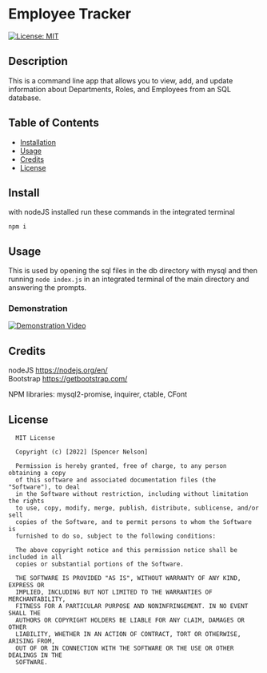 # Employee Tracker
[![License: MIT](https://img.shields.io/badge/License-MIT-yellow.svg)](https://opensource.org/licenses/MIT)
## Description
This is a command line app that allows you to view, add, and update information about Departments, Roles, and Employees from an SQL database. 
## Table of Contents
- [Installation](#install)
- [Usage](#usage)
- [Credits](#credits)
- [License](#license)
## Install
with nodeJS installed run these commands in the integrated terminal

`
npm i 
`  

## Usage
This is used by opening the sql files in the db directory with mysql and then running `node index.js` in an integrated terminal of the main directory and answering the prompts. 

### Demonstration
[![Demonstration Video](./images/DemonstrationGif.gif)](https://watch.screencastify.com/v/18GTtdGlZGBAxkaLILQO)

## Credits

nodeJS
https://nodejs.org/en/  
Bootstrap
https://getbootstrap.com/

NPM libraries: mysql2-promise, inquirer, ctable, CFont

## License
      MIT License

      Copyright (c) [2022] [Spencer Nelson]
      
      Permission is hereby granted, free of charge, to any person obtaining a copy
      of this software and associated documentation files (the "Software"), to deal
      in the Software without restriction, including without limitation the rights
      to use, copy, modify, merge, publish, distribute, sublicense, and/or sell
      copies of the Software, and to permit persons to whom the Software is
      furnished to do so, subject to the following conditions:
      
      The above copyright notice and this permission notice shall be included in all
      copies or substantial portions of the Software.
      
      THE SOFTWARE IS PROVIDED "AS IS", WITHOUT WARRANTY OF ANY KIND, EXPRESS OR
      IMPLIED, INCLUDING BUT NOT LIMITED TO THE WARRANTIES OF MERCHANTABILITY,
      FITNESS FOR A PARTICULAR PURPOSE AND NONINFRINGEMENT. IN NO EVENT SHALL THE
      AUTHORS OR COPYRIGHT HOLDERS BE LIABLE FOR ANY CLAIM, DAMAGES OR OTHER
      LIABILITY, WHETHER IN AN ACTION OF CONTRACT, TORT OR OTHERWISE, ARISING FROM,
      OUT OF OR IN CONNECTION WITH THE SOFTWARE OR THE USE OR OTHER DEALINGS IN THE
      SOFTWARE.